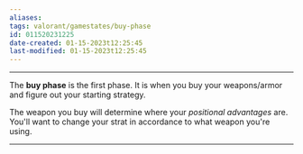 ```yaml
---
aliases: 
tags: valorant/gamestates/buy-phase
id: 011520231225
date-created: 01-15-2023t12:25:45
last-modified: 01-15-2023t12:25:45
---
```

___
The **buy phase** is the first phase. It is when you buy your weapons/armor and figure out your starting strategy.

The weapon you buy will determine where your *positional advantages* are. You'll want to change your strat in accordance to what weapon you're using.


___
